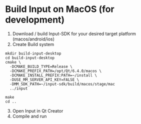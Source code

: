 # Build Input on MacOS (for development)

1. Download / build Input-SDK for your desired target platform (macos/android/ios)
2. Create Build system
 
```
mkdir build-input-desktop
cd build-input-desktop
cmake \
  -DCMAKE_BUILD_TYPE=Release \
  -DCMAKE_PREFIX_PATH=/opt/Qt/6.4.0/macos \
  -DCMAKE_INSTALL_PREFIX:PATH=~/install \
  -DUSE_MM_SERVER_API_KEY=FALSE \
  -DMM_SDK_PATH=~/input-sdk/build/macos/stage/mac
  ../input

make
cd ..
```

3. Open Input in Qt Creator
4. Compile and run

